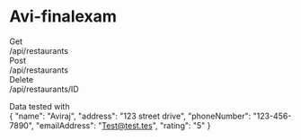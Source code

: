 # Avi-finalexam

Get  
/api/restaurants  
Post  
/api/restaurants  
Delete  
/api/restaurants/ID  


Data tested with  
{
  "name": "Aviraj",
  "address": "123 street drive",
  "phoneNumber": "123-456-7890",
  "emailAddress": "Test@test.tes",
  "rating": "5"
}

